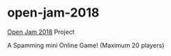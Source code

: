 # open-jam-2018

[Open Jam 2018](https://itch.io/jam/open-jam-2018) Project

A Spamming mini Online Game! (Maximum 20 players)
